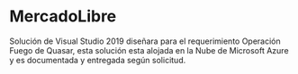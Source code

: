 # MercadoLibre
 
Solución de Visual Studio 2019 diseñara para el requerimiento Operación Fuego de Quasar, esta solución esta alojada en la Nube de Microsoft Azure y es documentada y entregada según solicitud.


